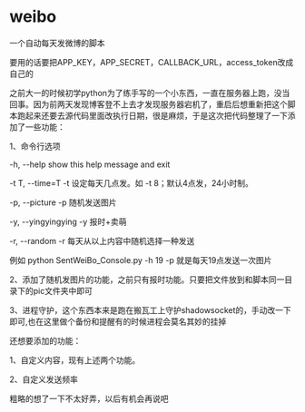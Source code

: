 # weibo
一个自动每天发微博的脚本

要用的话要把APP_KEY，APP_SECRET，CALLBACK_URL，access_token改成自己的

之前大一的时候初学python为了练手写的一个小东西，一直在服务器上跑，没当回事。因为前两天发现博客登不上去才发现服务器宕机了，重启后想重新把这个脚本跑起来还要去源代码里面改执行日期，很是麻烦，于是这次把代码整理了一下添加了一些功能：

1、命令行选项

  -h, --help          show this help message and exit
  
  -t T, --time=T      -t 设定每天几点发。如 -t 8；默认4点发，24小时制。
  
  -p, --picture       -p 随机发送图片
  
  -y, --yingyingying  -y 报时+卖萌
  
  -r, --random        -r 每天从以上内容中随机选择一种发送
  
  例如 python SentWeiBo_Console.py -h 19 -p 就是每天19点发送一次图片
  
2、添加了随机发图片的功能，之前只有报时功能。只要把文件放到和脚本同一目录下的pic文件夹中即可

3、进程守护，这个东西本来是跑在搬瓦工上守护shadowsocket的，手动改一下即可,也在这里做个备份和提醒有的时候进程会莫名其妙的挂掉

还想要添加的功能：

1、自定义内容，现有上述两个功能。

2、自定义发送频率

粗略的想了一下不太好弄，以后有机会再说吧
